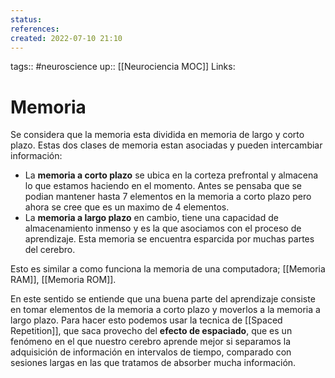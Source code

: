 ```yaml
---
status:
references:
created: 2022-07-10 21:10
---
```

tags:: #neuroscience 
up:: [[Neurociencia MOC]]
Links: 
# Memoria
Se considera que la memoria esta dividida en memoria de largo y corto plazo. Estas dos clases de memoria estan asociadas y pueden intercambiar información:
- La **memoria a corto plazo** se ubica en la corteza prefrontal y almacena lo que estamos haciendo en el momento. Antes se pensaba que se podian mantener hasta 7 elementos en la memoria a corto plazo pero ahora se cree que es un maximo de 4 elementos.
- La **memoria a largo plazo** en cambio, tiene una capacidad de almacenamiento inmenso y es la que asociamos con el proceso de aprendizaje. Esta memoria se encuentra esparcida por muchas partes del cerebro.

Esto es similar a como funciona la memoria de una computadora; [[Memoria RAM]], [[Memoria ROM]].

En este sentido se entiende que una buena parte del aprendizaje consiste en tomar elementos de la memoria a corto plazo y moverlos a la memoria a largo plazo. Para hacer esto podemos usar la tecnica de [[Spaced Repetition]], que saca provecho del **efecto de espaciado**, que es un fenómeno en el que nuestro cerebro aprende mejor si separamos la adquisición de información en intervalos de tiempo, comparado con sesiones largas en las que tratamos de absorber mucha información. 